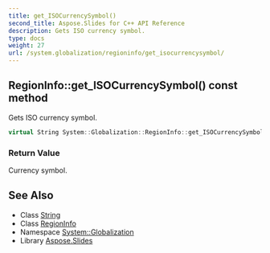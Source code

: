 ```yaml
---
title: get_ISOCurrencySymbol()
second_title: Aspose.Slides for C++ API Reference
description: Gets ISO currency symbol.
type: docs
weight: 27
url: /system.globalization/regioninfo/get_isocurrencysymbol/
---
```

## RegionInfo::get_ISOCurrencySymbol() const method


Gets ISO currency symbol.

```cpp
virtual String System::Globalization::RegionInfo::get_ISOCurrencySymbol() const
```


### Return Value

Currency symbol.

## See Also

* Class [String](../../../system/string/)
* Class [RegionInfo](../)
* Namespace [System::Globalization](../../)
* Library [Aspose.Slides](../../../)